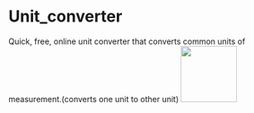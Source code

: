 # Unit_converter
Quick, free, online unit converter that converts common units of measurement.(converts one unit to other unit)
<img src="https://user-images.githubusercontent.com/116144041/196704396-4da27f48-e06a-4652-a169-3b0f2bfff5c9.png" width="100" height="100">
